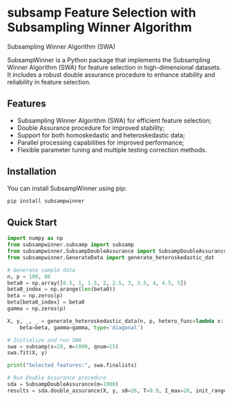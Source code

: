 # subsamp Feature Selection with Subsampling Winner Algorithm

Subsampling Winner Algorithm (SWA)

SubsampWinner is a Python package that implements the Subsampling Winner Algorithm (SWA) for feature selection in high-dimensional datasets.
It includes a robust double assurance procedure to enhance stability and reliability in feature selection.

## Features

- Subsampling Winner Algorithm (SWA) for efficient feature selection;
- Double Assurance procedure for improved stability;
- Support for both homoskedastic and heteroskedastic data;
- Parallel processing capabilities for improved performance;
- Flexible parameter tuning and multiple testing correction methods.

## Installation

You can install SubsampWinner using pip:

```bash
pip install subsampwinner
```

## Quick Start

```python
import numpy as np
from subsampwinner.subsamp import subsamp
from subsampwinner.SubsampDoubleAssurance import SubsampDoubleAssurance
from subsampwinner.GenerateData import generate_heteroskedastic_dat

# Generate sample data
n, p = 100, 80
beta0 = np.array([0.5, 1, 1.5, 2, 2.5, 3, 3.5, 4, 4.5, 5])
beta0_index = np.arange(len(beta0))
beta = np.zeros(p)
beta[beta0_index] = beta0
gamma = np.zeros(p)

X, y, _, _ = generate_heteroskedastic_data(n, p, hetero_func=lambda x: 3, 
    beta=beta, gamma=gamma, type='diagonal')

# Initialize and run SWA
swa = subsamp(s=20, m=1000, qnum=15)
swa.fit(X, y)

print("Selected features:", swa.finalists)
```

```python
# Run Double Assurance procedure
sda = SubsampDoubleAssurance(m=1000)
results = sda.double_assurance(X, y, s0=26, T=0.9, I_max=20, init_range=0.3, r=0.75)
```
